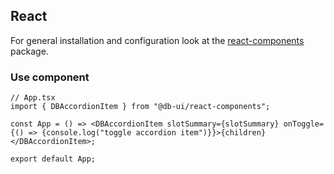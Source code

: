 ## React

For general installation and configuration look at the [react-components](https://www.npmjs.com/package/@db-ui/react-components) package.

### Use component

```tsx App.tsx
// App.tsx
import { DBAccordionItem } from "@db-ui/react-components";

const App = () => <DBAccordionItem slotSummary={slotSummary} onToggle={() => {console.log("toggle accordion item")}}>{children}</DBAccordionItem>;

export default App;
```
